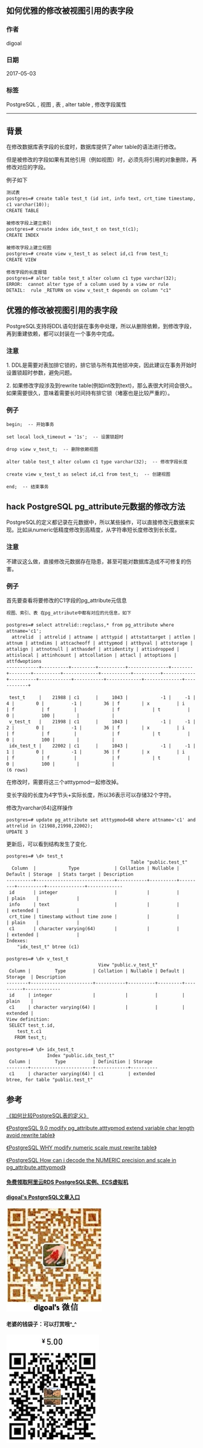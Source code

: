 ## 如何优雅的修改被视图引用的表字段   
      
### 作者      
digoal      
      
### 日期      
2017-05-03      
      
### 标签      
PostgreSQL , 视图 , 表 , alter table , 修改字段属性   
      
----      
      
## 背景      
在修改数据库表字段的长度时，数据库提供了alter table的语法进行修改。  
  
但是被修改的字段如果有其他引用（例如视图）时，必须先将引用的对象删除，再修改对应的字段。  
  
例子如下  
  
```  
测试表  
postgres=# create table test_t (id int, info text, crt_time timestamp, c1 varchar(10));  
CREATE TABLE  
  
被修改字段上建立索引  
postgres=# create index idx_test_t on test_t(c1);  
CREATE INDEX  
  
被修改字段上建立视图  
postgres=# create view v_test_t as select id,c1 from test_t;  
CREATE VIEW  
  
修改字段的长度报错  
postgres=# alter table test_t alter column c1 type varchar(32);  
ERROR:  cannot alter type of a column used by a view or rule  
DETAIL:  rule _RETURN on view v_test_t depends on column "c1"  
```  
  
## 优雅的修改被视图引用的表字段   
  
PostgreSQL支持将DDL语句封装在事务中处理，所以从删除依赖，到修改字段，再到重建依赖，都可以封装在一个事务中完成。  
  
### 注意  
  
1\. DDL是需要对表加排它锁的，排它锁与所有其他锁冲突，因此建议在事务开始时设置锁超时参数，避免问题。  
  
2\. 如果修改字段涉及到rewrite table(例如int改到text)，那么表很大时间会很久。如果需要很久，意味着需要长时间持有排它锁（堵塞也是比较严重的）。  
  
### 例子  
  
```  
begin;  -- 开始事务  
  
set local lock_timeout = '1s';  -- 设置锁超时  
  
drop view v_test_t;  -- 删除依赖视图  
  
alter table test_t alter column c1 type varchar(32);  -- 修改字段长度  
  
create view v_test_t as select id,c1 from test_t;  -- 创建视图  
  
end;  -- 结束事务  
```  
  
## hack PostgreSQL pg_attribute元数据的修改方法  
PostgreSQL的定义都记录在元数据中，所以某些操作，可以直接修改元数据来实现。比如从numeric低精度修改到高精度，从字符串短长度修改到长长度。  
  
### 注意  
  
不建议这么做，直接修改元数据存在隐患，甚至可能对数据库造成不可修复的伤害。  
  
### 例子  
  
首先要查看将要修改的C1字段的pg_attribute元信息  
  
```  
视图、索引、表 在pg_attribute中都有对应的元信息，如下  
  
postgres=# select attrelid::regclass,* from pg_attribute where attname='c1';  
  attrelid  | attrelid | attname | atttypid | attstattarget | attlen | attnum | attndims | attcacheoff | atttypmod | attbyval | attstorage | attalign | attnotnull | atthasdef | attidentity | attisdropped | attislocal | attinhcount | attcollation | attacl | attoptions | attfdwoptions   
------------+----------+---------+----------+---------------+--------+--------+----------+-------------+-----------+----------+------------+----------+------------+-----------+-------------+--------------+------------+  
  
 test_t     |    21988 | c1      |     1043 |            -1 |     -1 |      4 |        0 |          -1 |        36 | f        | x          | i        | f          | f         |             | f            | t          |           0 |          100 |        |            |   
 v_test_t   |    21998 | c1      |     1043 |            -1 |     -1 |      2 |        0 |          -1 |        36 | f        | x          | i        | f          | f         |             | f            | t          |           0 |          100 |        |            |   
 idx_test_t |    22002 | c1      |     1043 |            -1 |     -1 |      1 |        0 |          -1 |        36 | f        | x          | i        | f          | f         |             | f            | t          |           0 |          100 |        |            |   
(6 rows)  
```  
  
在修改时，需要将这三个atttypmod一起修改掉。  
  
变长字段的长度为4字节头+实际长度，所以36表示可以存储32个字符。  
  
修改为varchar(64)这样操作  
  
```  
postgres=# update pg_attribute set atttypmod=68 where attname='c1' and attrelid in (21988,21998,22002);  
UPDATE 3  
```  
  
更新后，可以看到结构发生了变化.  
  
```  
postgres=# \d+ test_t  
                                              Table "public.test_t"  
  Column  |            Type             | Collation | Nullable | Default | Storage  | Stats target | Description   
----------+-----------------------------+-----------+----------+---------+----------+--------------+-------------  
 id       | integer                     |           |          |         | plain    |              |   
 info     | text                        |           |          |         | extended |              |   
 crt_time | timestamp without time zone |           |          |         | plain    |              |   
 c1       | character varying(64)       |           |          |         | extended |              |   
Indexes:  
    "idx_test_t" btree (c1)  
  
postgres=# \d+ v_test_t  
                                  View "public.v_test_t"  
 Column |         Type          | Collation | Nullable | Default | Storage  | Description   
--------+-----------------------+-----------+----------+---------+----------+-------------  
 id     | integer               |           |          |         | plain    |   
 c1     | character varying(64) |           |          |         | extended |   
View definition:  
 SELECT test_t.id,  
    test_t.c1  
   FROM test_t;  
  
postgres=# \d+ idx_test_t   
               Index "public.idx_test_t"  
 Column |         Type          | Definition | Storage    
--------+-----------------------+------------+----------  
 c1     | character varying(64) | c1         | extended  
btree, for table "public.test_t"  
```  
  
## 参考  
[《如何比较PostgreSQL表的定义》](../201504/20150410_01.md)  
  
[《PostgreSQL 9.0 modify pg_attribute.atttypmod extend variable char length avoid rewrite table》](../201306/20130617_01.md)   
  
[《PostgreSQL WHY modify numeric scale must rewrite table》](../201308/20130823_01.md)    
  
[《PostgreSQL How can i decode the NUMERIC precision and scale in pg_attribute.atttypmod》](../201308/20130817_01.md)    
  
  
  
  
  
  
  
  
  
  
  
  
  
#### [免费领取阿里云RDS PostgreSQL实例、ECS虚拟机](https://free.aliyun.com/ "57258f76c37864c6e6d23383d05714ea")
  
  
#### [digoal's PostgreSQL文章入口](https://github.com/digoal/blog/blob/master/README.md "22709685feb7cab07d30f30387f0a9ae")
  
  
![digoal's weixin](../pic/digoal_weixin.jpg "f7ad92eeba24523fd47a6e1a0e691b59")
  
  
#### 老婆的钱袋子：可以打赏哦^_^  
![wife's weixin ds](../pic/wife_weixin_ds.jpg "acd5cce1a143ef1d6931b1956457bc9f")
  
